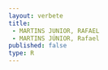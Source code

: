 ```yaml
---
layout: verbete
title:
 - MARTINS JUNIOR, RAFAEL
 - MARTINS JÚNIOR, Rafael
published: false
type: R
---
```


